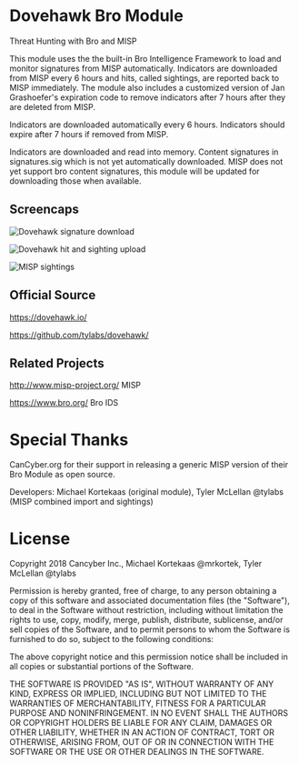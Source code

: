 # Dovehawk Bro Module

Threat Hunting with Bro and MISP


This module uses the the built-in Bro Intelligence Framework to load and monitor signatures from MISP automatically. Indicators are downloaded from MISP every 6 hours and hits, called sightings, are reported back to MISP immediately. The module also includes a customized version of Jan Grashoefer's expiration code to remove indicators after 7 hours after they are deleted from MISP.


Indicators are downloaded automatically every 6 hours.  Indicators should expire after 7 hours if removed from MISP.


Indicators are downloaded and read into memory.  Content signatures in signatures.sig which is not yet automatically downloaded.  MISP does not yet support bro content signatures, this module will be updated for downloading those when available.

## Screencaps

![Dovehawk signature download](https://dovehawk.io/images/dovehawk_launch.png "Dovehawk startup")

![Dovehawk hit and sighting upload](https://dovehawk.io/images/dovehawk_hit.png "Dovehawk hit")

![MISP sightings](https://dovehawk.io/images/misp_sightings.png "MISP Sightings")

## Official Source

https://dovehawk.io/

https://github.com/tylabs/dovehawk/


## Related Projects

http://www.misp-project.org/ MISP

https://www.bro.org/ Bro IDS


# Special Thanks

CanCyber.org for their support in releasing a generic MISP version of their Bro Module as open source.

Developers: Michael Kortekaas (original module), Tyler McLellan @tylabs (MISP combined import and sightings)


# License

Copyright 2018 Cancyber Inc., Michael Kortekaas @mrkortek, Tyler McLellan @tylabs

Permission is hereby granted, free of charge, to any person obtaining a copy of this software and associated documentation files (the "Software"), to deal in the Software without restriction, including without limitation the rights to use, copy, modify, merge, publish, distribute, sublicense, and/or sell copies of the Software, and to permit persons to whom the Software is furnished to do so, subject to the following conditions:

The above copyright notice and this permission notice shall be included in all copies or substantial portions of the Software.

THE SOFTWARE IS PROVIDED "AS IS", WITHOUT WARRANTY OF ANY KIND, EXPRESS OR IMPLIED, INCLUDING BUT NOT LIMITED TO THE WARRANTIES OF MERCHANTABILITY, FITNESS FOR A PARTICULAR PURPOSE AND NONINFRINGEMENT. IN NO EVENT SHALL THE AUTHORS OR COPYRIGHT HOLDERS BE LIABLE FOR ANY CLAIM, DAMAGES OR OTHER LIABILITY, WHETHER IN AN ACTION OF CONTRACT, TORT OR OTHERWISE, ARISING FROM, OUT OF OR IN CONNECTION WITH THE SOFTWARE OR THE USE OR OTHER DEALINGS IN THE SOFTWARE.

